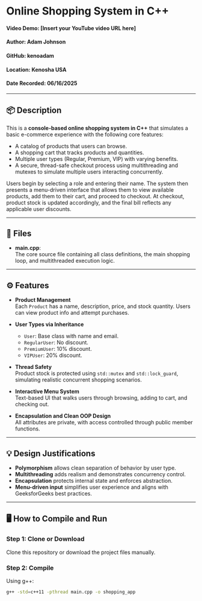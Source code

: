 # Online Shopping System in C++

#### Video Demo: [Insert your YouTube video URL here]

#### Author: Adam Johnson 
#### GitHub: kenoadam 
#### Location: Kenosha USA  
#### Date Recorded: 06/16/2025

---

## 📦 Description

This is a **console-based online shopping system in C++** that simulates a basic e-commerce experience with the following core features:

- A catalog of products that users can browse.
- A shopping cart that tracks products and quantities.
- Multiple user types (Regular, Premium, VIP) with varying benefits.
- A secure, thread-safe checkout process using multithreading and mutexes to simulate multiple users interacting concurrently.

Users begin by selecting a role and entering their name. The system then presents a menu-driven interface that allows them to view available products, add them to their cart, and proceed to checkout. At checkout, product stock is updated accordingly, and the final bill reflects any applicable user discounts.

---

## 📁 Files

- **main.cpp**:  
  The core source file containing all class definitions, the main shopping loop, and multithreaded execution logic.

---

## ⚙️ Features

- **Product Management**  
  Each `Product` has a name, description, price, and stock quantity. Users can view product info and attempt purchases.

- **User Types via Inheritance**  
  - `User`: Base class with name and email.
  - `RegularUser`: No discount.
  - `PremiumUser`: 10% discount.
  - `VIPUser`: 20% discount.

- **Thread Safety**  
  Product stock is protected using `std::mutex` and `std::lock_guard`, simulating realistic concurrent shopping scenarios.

- **Interactive Menu System**  
  Text-based UI that walks users through browsing, adding to cart, and checking out.

- **Encapsulation and Clean OOP Design**  
  All attributes are private, with access controlled through public member functions.

---

## 💡 Design Justifications

- **Polymorphism** allows clean separation of behavior by user type.
- **Multithreading** adds realism and demonstrates concurrency control.
- **Encapsulation** protects internal state and enforces abstraction.
- **Menu-driven input** simplifies user experience and aligns with GeeksforGeeks best practices.

---

## 🖥️ How to Compile and Run

### Step 1: Clone or Download
Clone this repository or download the project files manually.

### Step 2: Compile
Using g++:
```bash
g++ -std=c++11 -pthread main.cpp -o shopping_app

